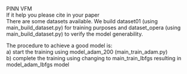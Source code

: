 PINN VFM <br>
If it help you please cite in your paper <br>
There are some datasets available. We build dataset01 (using main_build_dataset.py) for training purposes and dataset_opera (using main_build_dataset.py) to verify the model generability. <br>

The procedure to achieve a good model is: <br>
a) start the training using model_adam_200 (main_train_adam.py)  <br>
b) complete the training using changing to main_train_lbfgs resulting in model_adam_lbfgs model <br>